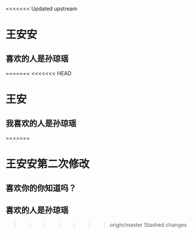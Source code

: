 <<<<<<< Updated upstream
# 王安安

## 喜欢的人是孙琼瑶
=======
<<<<<<< HEAD
# 王安

## 我喜欢的人是孙琼瑶
=======
# 王安安第二次修改

## 喜欢你的你知道吗？

## 喜欢的人是孙琼瑶
>>>>>>> origin/master
>>>>>>> Stashed changes

